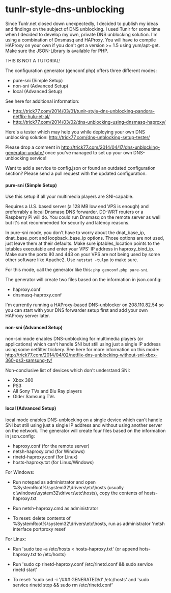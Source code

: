 tunlr-style-dns-unblocking
==========================

Since Tunlr.net closed down unexpectedly, I decided to publish my ideas and findings on the subject of DNS unblocking. I used Tunlr for some time when I decided to develop my own, private DNS unblocking solution. I'm using a combination of Dnsmasq and HAProxy. You will have to compile HAProxy on your own if you don't get a version >= 1.5 using yum/apt-get. Make sure the JSON-Library is available for PHP.

THIS IS NOT A TUTORIAL!

The configuration generator (genconf.php) offers three different modes:
- pure-sni (Simple Setup)
- non-sni (Advanced Setup)
- local (Advanced Setup)

See here for additional information: 

- http://trick77.com/2014/03/01/tunlr-style-dns-unblocking-pandora-netflix-hulu-et-al/
- http://trick77.com/2014/03/02/dns-unblocking-using-dnsmasq-haproxy/

Here's a tester which may help you while deploying your own DNS unblocking solution:
http://trick77.com/dns-unblocking-setup-tester/

Please drop a comment in http://trick77.com/2014/04/17/dns-unblocking-generator-update/ once you've managed to set up your own DNS-unblocking service!

Want to add a service to config.json or found an outdated configuration section? Please send a pull request with the  updated configuration.

#### pure-sni (Simple Setup)

Use this setup if all your multimedia players are SNI-capable.

Requires a U.S. based server (a 128 MB low end VPS is enough) and preferrably a local Dnsmasq DNS forwarder. DD-WRT routers or a Raspberry Pi will do. You could run Dnsmasq on the remote server as well but it's not recommended for security and latency reasons.

In pure-sni mode, you don't have to worry about the dnat_base_ip, dnat_base_port and loopback_base_ip options. Those options are not used, just leave them at their defaults. Make sure iptables_location points to the iptables executable and enter your VPS' IP address in haproxy_bind_ip. Make sure the ports 80 and 443 on your VPS are not being used by some other software like Apache2. Use ```netstat -tulpn``` to make sure.

For this mode, call the generator like this:
```php genconf.php pure-sni```

The generator will create two files based on the information in json.config:
- haproxy.conf
- dnsmasq-haproxy.conf
 
I'm currently running a HAProxy-based DNS-unblocker on 208.110.82.54 so you can start with your DNS forwarder setup first and add your own HAProxy server later. 

#### non-sni (Advanced Setup)

non-sni mode enables DNS-unblocking for multimedia players (or applications) which can't handle SNI but still using just a single IP address using some netfilter trickery. See here for more information on this mode:
http://trick77.com/2014/04/02/netflix-dns-unblocking-without-sni-xbox-360-ps3-samsung-tv/

Non-conclusive list of devices which don't understand SNI:
- Xbox 360 
- PS3
- All Sony TVs and Blu Ray players 
- Older Samsung TVs

#### local (Advanced Setup)

local mode enables DNS-unblocking on a single device which can't handle SNI but still using just a single IP address and without using another server on the network.
The generator will create four files based on the information in json.config:
- haproxy.conf (for the remote server)
- netsh-haproxy.cmd (for Windows)
- rinetd-haproxy.conf (for Linux)
- hosts-haproxy.txt (for Linux/Windows)

For Windows:
- Run notepad as administrator and open %SystemRoot%\system32\drivers\etc\hosts (usually c:\windows\system32\drivers\etc\hosts), copy the contents of hosts-haproxy.txt
- Run netsh-haproxy.cmd as administrator

- To reset: delete contents of %SystemRoot%\system32\drivers\etc\hosts, run as administrator 'netsh interface portproxy reset'

For Linux:
- Run 'sudo tee -a /etc/hosts < hosts-haproxy.txt' (or append hots-haproxy.txt to /etc/hosts)
- Run 'sudo cp rinetd-haproxy.conf /etc/rinetd.conf && sudo service rinetd start'

- To reset: 'sudo sed -i '/### GENERATED/d' /etc/hosts' and 'sudo service rinetd stop && sudo rm /etc/rinetd.conf'

